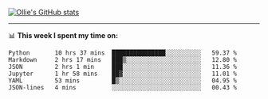 <!--
**icedpanda/icedpanda** is a ✨ _special_ ✨ repository because its `README.md` (this file) appears on your GitHub profile.

Here are some ideas to get you started:

- 🔭 I’m currently working on ...
- 🌱 I’m currently learning ...
- 👯 I’m looking to collaborate on ...
- 🤔 I’m looking for help with ...
- 💬 Ask me about ...
- 📫 How to reach me: ...
- 😄 Pronouns: ...
- ⚡ Fun fact: ...
-->
[![Ollie's GitHub stats](https://github-readme-stats-icedpanda.vercel.app/api?username=icedpanda&count_private=true&show_icons=true)](https://github.com/icedpanda)

---
📊 **This week I spent my time on:**
<!--START_SECTION:waka-->

```text
Python       10 hrs 37 mins  ███████████████░░░░░░░░░░   59.37 %
Markdown     2 hrs 17 mins   ███▒░░░░░░░░░░░░░░░░░░░░░   12.80 %
JSON         2 hrs 1 min     ███░░░░░░░░░░░░░░░░░░░░░░   11.36 %
Jupyter      1 hr 58 mins    ██▓░░░░░░░░░░░░░░░░░░░░░░   11.01 %
YAML         53 mins         █▒░░░░░░░░░░░░░░░░░░░░░░░   04.95 %
JSON-lines   4 mins          ░░░░░░░░░░░░░░░░░░░░░░░░░   00.43 %
```

<!--END_SECTION:waka-->

